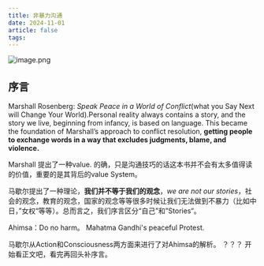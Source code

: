```yaml
---
title: 非暴力沟通
date: 2024-11-01
article: false
tags:
---
```

![image.png](https://oss.naglfar28.com/naglfar28/202411121829794.png)

## 序言
Marshall Rosenberg: *Speak Peace in a World of Conflict*(what you Say Next will Change Your World).Personal reality always contains a story, and the story we live, beginning from infancy, is based on language. This became the foundation of Marshall’s approach to conflict resolution, **getting people to exchange words in a way that excludes judgments, blame, and violence.**

Marshall 提出了一种value. 的确，只是沟通技巧的话这本书并不会有太多值得读的价值，重要的是其背后的value System。

马歇尔提出了一种理论，**我们并不等于我们的观念**，*we are not our stories*，社会的观念，教育的观念，国家的观念等等很多时候让我们无法做到不暴力（比如中日，”女权“等等）。总而言之，我们序言区分“自己”和”Stories“。

Ahimsa：Do no harm。 Mahatma Gandhi's peaceful Protest.

马歇尔从Action和Consciousness两方面来进行了对Ahimsa的解析。
？？？
开始看正文吧，看完再回头补序言。


